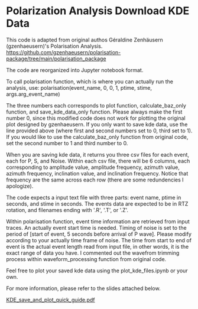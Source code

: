 # Polarization Analysis Download KDE Data
This code is adapted from original authos Géraldine Zenhäusern (gzenhaeusern)'s Polarisation Analysis. https://github.com/gzenhaeusern/polarisation-package/tree/main/polarisation_package 

The code are reorganized into Jupyter notebook format.

To call polarisation function, which is where you can actually run the analysis, use:
polarisation(event_name, 0, 0, 1, ptime, stime, args.arg_event_name)

The three numbers each corresponds to plot function, calculate_baz_only function, and save_kde_data_only function. Please always make the first number 0, since this modified code does not work for plotting the original plot designed by gzenhaeusern. If you only want to save kde data, use the line provided above (where first and second numbers set to 0, third set to 1). If you would like to use the calculate_baz_only function from original code, set the second number to 1 and third number to 0.

When you are saving kde data, it returns you three csv files for each event, each for P, S, and Noise. Within each csv file, there will be 6 columns, each corresponding to amplitude value, amplitude frequency, azimuth value, azimuth frequency, inclination value, and inclination frequency. Notice that frequency are the same across each row (there are some redundencies I apologize).

The code expects a input text file with three parts: event name, ptime in seconds, and stime in seconds. The events data are expected to be in RTZ rotation, and filenames ending with '.R', '.T', or '.Z'.

Within polarisation function, event time information are retrieved from input traces. An actually event start time is needed. Timing of noise is set to the period of [start of event, 5 seconds before arrival of P wave]. Please modify according to your actually time frame of noise. The time from start to end of event is the actual event length read from input file, in other words, it is the exact range of data you have. I commented out the wavefrom trimming process within waveform_processing function from original code.

Feel free to plot your saved kde data using the plot_kde_files.ipynb or your own.

For more information, please refer to the slides attached below.

[KDE_save_and_plot_quick_guide.pdf](https://github.com/user-attachments/files/17639337/KDE_save_and_plot_quick_guide.pdf)


